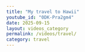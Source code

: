 ```yaml
---
title: "My travel to Hawii"
youtube_id: "0DK-Pra2gm4" 
date: 2025-09-15         
layout: videos_category
permalink: /videos/travel/
category: travel
---
```


